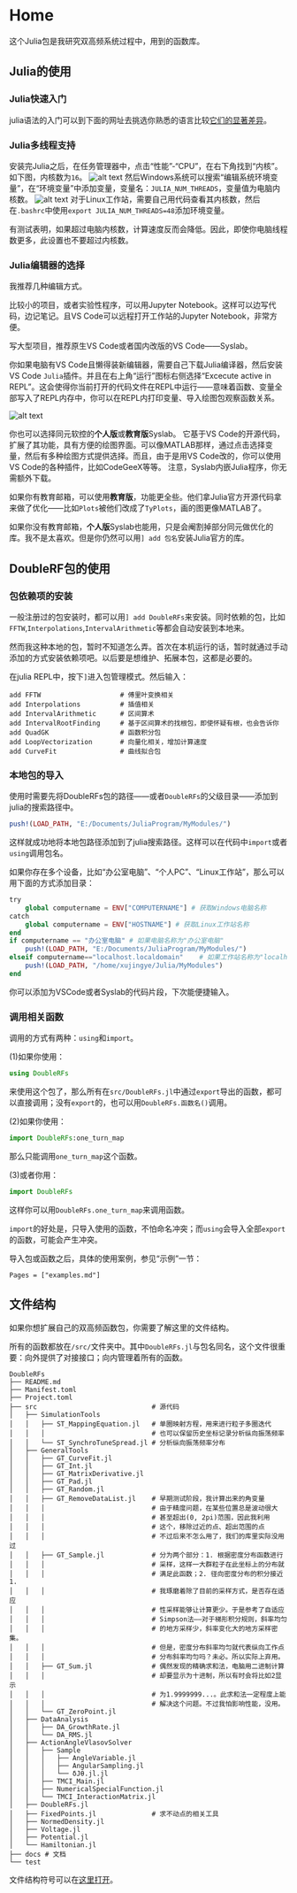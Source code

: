# Home
这个Julia包是我研究双高频系统过程中，用到的函数库。

## Julia的使用

### Julia快速入门

julia语法的入门可以到下面的网址去挑选你熟悉的语言比较[它们的显著差异](https://docs.juliacn.com/latest/manual/noteworthy-differences/)。

### Julia多线程支持
安装完Julia之后，在任务管理器中，点击“性能”-“CPU”，在右下角找到“内核”。如下图，内核数为`16`。
![alt text](./assets/corenum.png)
然后Windows系统可以搜索“编辑系统环境变量”，在“环境变量”中添加变量，变量名：`JULIA_NUM_THREADS`，变量值为电脑内核数。
![alt text](./assets/environmentset.png)
对于Linux工作站，需要自己用代码查看其内核数，然后在`.bashrc`中使用`export JULIA_NUM_THREADS=48`添加环境变量。

有测试表明，如果超过电脑内核数，计算速度反而会降低。因此，即使你电脑线程数更多，此设置也不要超过内核数。

### Julia编辑器的选择
我推荐几种编辑方式。

比较小的项目，或者实验性程序，可以用Jupyter Notebook。这样可以边写代码，边记笔记。且VS Code可以远程打开工作站的Jupyter Notebook，非常方便。

写大型项目，推荐原生VS Code或者国内改版的VS Code——Syslab。

你如果电脑有VS Code且懒得装新编辑器，需要自己下载Julia编译器，然后安装VS Code `Julia`插件。并且在右上角“运行”图标右侧选择“Excecute active in REPL”。这会使得你当前打开的代码文件在REPL中运行——意味着函数、变量全部写入了REPL内存中，你可以在REPL内打印变量、导入绘图包观察函数关系。

![alt text](./assets/run_in_repl.png)

你也可以选择同元软控的**个人版**或**教育版**Syslab。
它基于VS Code的开源代码，扩展了其功能，具有方便的绘图界面。可以像MATLAB那样，通过点击选择变量，然后有多种绘图方式提供选择。而且，由于是用VS Code改的，你可以使用VS Code的各种插件，比如CodeGeeX等等。
注意，Syslab内嵌Julia程序，你无需额外下载。

如果你有教育邮箱，可以使用**教育版**，功能更全些。他们拿Julia官方开源代码拿来做了优化——比如`Plots`被他们改成了`TyPlots`，画的图更像MATLAB了。

如果你没有教育邮箱，**个人版**Syslab也能用，只是会阉割掉部分同元做优化的库。我不是太喜欢。但是你仍然可以用`] add 包名`安装Julia官方的库。



## DoubleRF包的使用



### 包依赖项的安装
一般注册过的包安装时，都可以用`] add DoubleRFs`来安装。同时依赖的包，比如`FFTW`,`Interpolations`,`IntervalArithmetic`等都会自动安装到本地来。

然而我这种本地的包，暂时不知道怎么弄。首次在本机运行的话，暂时就通过手动添加的方式安装依赖项吧。以后要是想维护、拓展本包，这都是必要的。

在julia REPL中，按下`]`进入包管理模式。然后输入：
```
add FFTW                    # 傅里叶变换相关
add Interpolations          # 插值相关
add IntervalArithmetic      # 区间算术
add IntervalRootFinding     # 基于区间算术的找根包，即使怀疑有根，也会告诉你
add QuadGK                  # 函数积分包
add LoopVectorization       # 向量化相关，增加计算速度
add CurveFit                # 曲线拟合包
```



### 本地包的导入
使用时需要先将DoubleRFs包的路径——或者`DoubleRFs`的父级目录——添加到julia的搜索路径中。
```julia
push!(LOAD_PATH, "E:/Documents/JuliaProgram/MyModules/")
```
这样就成功地将本地包路径添加到了julia搜索路径。这样可以在代码中`import`或者`using`调用包名。

如果你存在多个设备，比如“办公室电脑”、“个人PC”、“Linux工作站”，那么可以用下面的方式添加目录：
```julia
try
    global computername = ENV["COMPUTERNAME"] # 获取Windows电脑名称
catch
    global computername = ENV["HOSTNAME"] # 获取Linux工作站名称
end
if computername == "办公室电脑" # 如果电脑名称为"办公室电脑"
    push!(LOAD_PATH, "E:/Documents/JuliaProgram/MyModules/")
elseif computername=="localhost.localdomain"    # 如果工作站名称为"localhost.localdomain"
    push!(LOAD_PATH, "/home/xujingye/Julia/MyModules")
end
```
你可以添加为VSCode或者Syslab的代码片段，下次能便捷输入。



### 调用相关函数
调用的方式有两种：`using`和`import`。

(1)如果你使用：
```julia
using DoubleRFs
```
来使用这个包了，那么所有在`src/DoubleRFs.jl`中通过`export`导出的函数，都可以直接调用；没有`export`的，也可以用`DoubleRFs.函数名()`调用。

(2)如果你使用：
```julia
import DoubleRFs:one_turn_map
```
那么只能调用`one_turn_map`这个函数。

(3)或者你用：
```julia
import DoubleRFs
```
这样你可以用`DoubleRFs.one_turn_map`来调用函数。


`import`的好处是，只导入使用的函数，不怕命名冲突；而`using`会导入全部`export`的函数，可能会产生冲突。

导入包或函数之后，具体的使用案例，参见“示例”一节：
```@contents
Pages = ["examples.md"]
```

## 文件结构
如果你想扩展自己的双高频函数包，你需要了解这里的文件结构。

所有的函数都放在`/src/`文件夹中。其中`DoubleRFs.jl`与包名同名，这个文件很重要：向外提供了对接接口；向内管理着所有的函数。

```text
DoubleRFs
├── README.md
├── Manifest.toml
├── Project.toml
├── src                             # 源代码
│   ├── SimulationTools
│   │   ├── ST_MappingEquation.jl   # 单圈映射方程，用来进行粒子多圈迭代
│   │   │                           # 也可以保留历史坐标记录分析纵向振荡频率
│   │   └── ST_SynchroTuneSpread.jl # 分析纵向振荡频率分布
│   ├── GeneralTools
│   │   ├── GT_CurveFit.jl
│   │   ├── GT_Int.jl
│   │   ├── GT_MatrixDerivative.jl
│   │   ├── GT_Pad.jl
│   │   ├── GT_Random.jl
│   │   ├── GT_RemoveDataList.jl    # 早期测试阶段，我计算出来的角变量
│   │   │                           # 由于精度问题，在某些位置总是波动很大
│   │   │                           # 甚至超出(0, 2pi)范围，因此我利用
│   │   │                           # 这个，移除过近的点、超出范围的点
│   │   │                           # 不过后来不怎么用了，我们的库里实际没用过
│   │   ├── GT_Sample.jl            # 分为两个部分：1. 根据密度分布函数进行
│   │   │                           # 采样，这样一大群粒子在此坐标上的分布就
│   │   │                           # 满足此函数；2. 径向密度分布的积分接近1.
│   │   │                           # 我琢磨着除了目前的采样方式，是否存在适应
│   │   │                           # 性采样能够让计算更少。于是参考了自适应
│   │   │                           # Simpson法——对于梯形积分规则，斜率均匀
│   │   │                           # 的地方采样少，斜率变化大的地方采样密集。
│   │   │                           # 但是，密度分布斜率均匀就代表纵向工作点
│   │   │                           # 分布斜率均匀吗？未必。所以实际上弃用。
│   │   ├── GT_Sum.jl               # 偶然发现的精确求和法，电脑用二进制计算
│   │   │                           # 却要显示为十进制，所以有时会将比如2显示
│   │   │                           # 为1.9999999...。此求和法一定程度上能
│   │   │                           # 解决这个问题。不过我怕影响性能，没用。
│   │   └── GT_ZeroPoint.jl
│   ├── DataAnalysis
│   │   ├── DA_GrowthRate.jl
│   │   └── DA_RMS.jl
│   ├── ActionAngleVlasovSolver
│   │   ├── Sample
│   │   │   ├── AngleVariable.jl
│   │   │   ├── AngularSampling.jl
│   │   │   └── δJθ.jl.jl
│   │   ├── TMCI_Main.jl
│   │   ├── NumericalSpecialFunction.jl
│   │   └── TMCI_InteractionMatrix.jl
│   ├── DoubleRFs.jl
│   ├── FixedPoints.jl              # 求不动点的相关工具
│   ├── NormedDensity.jl
│   ├── Voltage.jl
│   ├── Potential.jl
│   └── Hamiltonian.jl
├── docs # 文档
└── test
```
文件结构符号可以在[这里打开](https://blog.csdn.net/huangzhiyuan_/article/details/132752382)。


